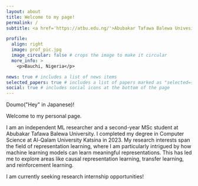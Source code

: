 ```yaml
---
layout: about
title: Welcome to my page!
permalink: /
subtitle: <a href='https://atbu.edu.ng/'>Abubakar Tafawa Balewa Univesity, Bauchi</a>. Dass Road, Bauchi.

profile:
  align: right
  image: prof_pic.jpg
  image_circular: false # crops the image to make it circular
  more_info: >
    <p>Bauchi, Nigeria</p>

news: true # includes a list of news items
selected_papers: true # includes a list of papers marked as "selected={true}"
social: true # includes social icons at the bottom of the page
---
```


Doumo("Hey" in Japanese)!

Welcome to my personal page.

I am an independent ML researcher and a second-year MSc student at Abubakar Tafawa Balewa University. I completed my degree in Computer Science at Al-Qalam University Katsina in 2023. My research interests span the field of representation learning, where I am particularly intrigued by how machine learning models can learn meaningful representations. This has led me to explore areas like causal representation learning, transfer learning, and reinforcement learning.

I am currently seeking research internship opportunities!